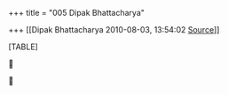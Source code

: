 +++
title = "005 Dipak Bhattacharya"

+++
[[Dipak Bhattacharya	2010-08-03, 13:54:02 [Source](https://groups.google.com/g/bvparishat/c/w1XwbDVudrM)]]



[TABLE]





